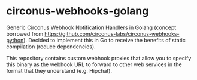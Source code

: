 circonus-webhooks-golang
========================

Generic Circonus Webhook Notification Handlers in Golang (concept borrowed from
https://github.com/circonus-labs/circonus-webhooks-python). Decided to
implement this in Go to receive the benefits of static compilation (reduce
dependencies).

This repository contains custom webhook proxies that allow you to specify this
binary as the webhook URL to forward to other web services in the format that
they understand (e.g. Hipchat).
